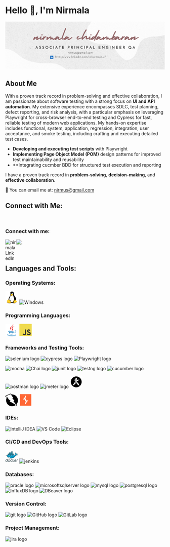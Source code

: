 # Hello 👋, I'm Nirmala

![Cover Image](https://github.com/nirmala-c-m/nirmala-c-m/blob/main/Neutral%20Creative%20Professional%20LinkedIn%20Article%20Cover%20Image%20(2).png)



## About Me

With a proven track record in problem-solving and effective collaboration, I am passionate about software testing with a strong focus on **UI and API automation**. My extensive experience encompasses SDLC, test planning, defect reporting, and risk analysis, with a particular emphasis on leveraging Playwright for cross-browser end-to-end testing and Cypress for fast, reliable testing of modern web applications. My hands-on expertise includes functional, system, application, regression, integration, user acceptance, and smoke testing, including crafting and executing detailed test cases.


- **Developing and executing test scripts** with Playwright
- **Implementing Page Object Model (POM)** design patterns for improved test maintainability and reusability
- **Integrating cucmber BDD for structured test execution and reporting

I have a proven track record in **problem-solving**, **decision-making**, and **effective collaboration**.

📧 You can email me at: [nirmus@gmail.com](mailto:nirmus@gmail.com)

## Connect with Me:
</br>
<h3 align="left">Connect with me:</h3>
<p align="left">
  <a href="mailto:nirmus@gmail.com" target="_blank" rel="noopener noreferrer">
    <img src="https://img.icons8.com/fluency/2x/gmail-new.png"  width="40px" />
  </a>
  <a href="https://www.linkedin.com/in/nirmala-c/">
    <img align="left" alt="nirmala LinkedIn" width="35px" src="https://github.com/gauravghongde/social-icons/blob/master/SVG/Color/LinkedIN.svg" />
  </a>
</p>
</br>


## Languages and Tools:

### Operating Systems:
<p align="left"> 
<img src="https://raw.githubusercontent.com/devicons/devicon/master/icons/linux/linux-original.svg" alt="linux" width="40" height="40"/> 
<img src="https://devicons.railway.app/i/windows10.svg" alt="Windows" width="40" height="40"/>
</p>

### Programming Languages:
<p align="left"> 
<img src="https://raw.githubusercontent.com/devicons/devicon/master/icons/java/java-original.svg" alt="java" width="40" height="40"/> 
<img src="https://raw.githubusercontent.com/devicons/devicon/master/icons/javascript/javascript-original.svg" alt="javascript" width="40" height="40"/>
</p>

### Frameworks and Testing Tools:
<p align="left"> 
<img src="https://seeklogo.com/images/S/selenium-logo-A1B53CEFB0-seeklogo.com.png" height="40" width="40" alt="selenium logo"  />
<img src="https://images.ctfassets.net/q5gr0s7pk997/Th8458WoDPgh1xOcYjv4Q/b2328d538c7d499853bfff3ac11540c5/Cypress.png" height="40" width="40" alt="cypress logo"  />
<img src="https://cdn.jsdelivr.net/gh/devicons/devicon/icons/playwright/playwright-original.svg" height="40" width="52" alt="Playwright logo" />
</p>


<p align="left"> 
<img src="https://www.vectorlogo.zone/logos/mochajs/mochajs-icon.svg" alt="mocha" width="40" height="40"/> 
<img src="https://cdn.jsdelivr.net/gh/devicons/devicon/icons/chai/chai-original.svg" height="40" width="52" alt="Chai logo" />
<img src="https://avatars.githubusercontent.com/u/874086?s=280&v=4" height="40" width="40" alt="junit logo"  />
<img src="https://blog.knoldus.com/wp-content/uploads/2020/01/TESTNG.png" height="40" width="40" alt="testng logo"  />
<img src="https://i.pinimg.com/originals/87/e8/49/87e8491cdd5ee5dacf3059f0c0832ce7.png" height="40" width="45" alt="cucumber logo"  />
</p>
 
<p align="left"> 
<img src="https://www.svgrepo.com/show/354202/postman-icon.svg" height="40" width="52" alt="postman logo"  />
<img src="https://jmeter.apache.org/images/jmeter_square.png" height="40" width="52" alt="jmeter logo"  />
<img src="https://github.com/nirmala-c-m/nirmala-c-m/blob/main/Karate%20Labs.png" alt="java" width="40" height="40"/> 
</p>

<p align="left"> 
<img src="https://github.com/nirmala-c-m/nirmala-c-m/blob/main/zap.svg" alt="docker" width="40" height="40"/> 
<img src="https://github.com/nirmala-c-m/nirmala-c-m/blob/main/burp-suite-icon.jpg" alt="java" width="40" height="40"/> 
</p>


### IDEs:
<p align="left">
  <img src="https://cdn.jsdelivr.net/gh/devicons/devicon/icons/intellij/intellij-original.svg" alt="IntelliJ IDEA" width="40" height="40"/>
  <img src="https://cdn.jsdelivr.net/gh/devicons/devicon/icons/vscode/vscode-original.svg" alt="VS Code" width="40" height="40"/>
  <img src="https://cdn.jsdelivr.net/gh/devicons/devicon/icons/eclipse/eclipse-original.svg" alt="Eclipse" width="40" height="40"/>
</p>


### CI/CD and DevOps Tools:
<p align="left">
<img src="https://raw.githubusercontent.com/devicons/devicon/master/icons/docker/docker-original-wordmark.svg" alt="docker" width="40" height="40"/> 
<img src="https://www.vectorlogo.zone/logos/jenkins/jenkins-icon.svg" alt="jenkins" width="40" height="40"/> 
</p>

### Databases:
<p align="left">
<img src="https://cdn.jsdelivr.net/gh/devicons/devicon/icons/oracle/oracle-original.svg" height="40" width="52" alt="oracle logo"  />
<img src="https://cdn.jsdelivr.net/gh/devicons/devicon/icons/microsoftsqlserver/microsoftsqlserver-plain.svg" height="40" width="52" alt="microsoftsqlserver logo"  />
<img src="https://cdn.jsdelivr.net/gh/devicons/devicon/icons/mysql/mysql-original.svg" height="40" width="52" alt="mysql logo"  />
<img src="https://cdn.jsdelivr.net/gh/devicons/devicon/icons/postgresql/postgresql-original.svg" height="40" width="52" alt="postgresql logo"  />
<img src="https://cdn.jsdelivr.net/gh/devicons/devicon/icons/influxdb/influxdb-original.svg" height="40" width="52" alt="InfluxDB logo" />
<img src="https://cdn.jsdelivr.net/gh/devicons/devicon/icons/dbeaver/dbeaver-original.svg" height="40" width="52" alt="DBeaver logo" />
</p>

### Version Control:
<p align="left">
<img src="https://upload.wikimedia.org/wikipedia/commons/thumb/3/3f/Git_icon.svg/1024px-Git_icon.svg.png" height="40" width="40" alt="git logo"  />
<img src="https://cdn.jsdelivr.net/gh/devicons/devicon/icons/github/github-original.svg" height="40" width="52" alt="GitHub logo" />
<img src="https://cdn.jsdelivr.net/gh/devicons/devicon/icons/gitlab/gitlab-original.svg" height="40" width="52" alt="GitLab logo" />
</p>
 
### Project Management:
<img src="https://cdn.jsdelivr.net/gh/devicons/devicon/icons/jira/jira-original.svg" height="40" width="52" alt="jira logo"  />
